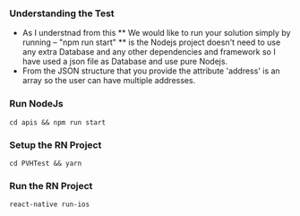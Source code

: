 ### Understanding the Test

 - As I understnad from this  ** We would like to run your solution simply by running – "npm run start" ** is the Nodejs project doesn't need to use any extra Database and any other dependencies and framework so I have used  a json file as Database and use pure Nodejs.<br>
 - From the JSON structure that you provide the attribute 'address' is an array so the user can have multiple addresses.

### Run NodeJs

``` cd apis && npm run start ```

### Setup the RN Project

``` cd PVHTest && yarn ```

### Run the RN Project

``` react-native run-ios ```

